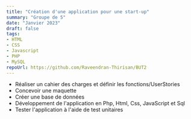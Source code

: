 ```yaml
---
title: "Création d'une application pour une start-up"
summary: "Groupe de 5"
date: "Janvier 2023"
draft: false
tags:
- HTML
- CSS
- Javascript
- PHP   
- MySQL
repoUrl: https://github.com/Raveendran-Thirisan/BUT2
---
```


- Réaliser un cahier des charges et définir les fonctions/UserStories
- Concevoir une maquette
- Créer une base de données
- Développement de l'application en Php, Html, Css, JavaScript et Sql
- Tester l'application à l'aide de test unitaires
